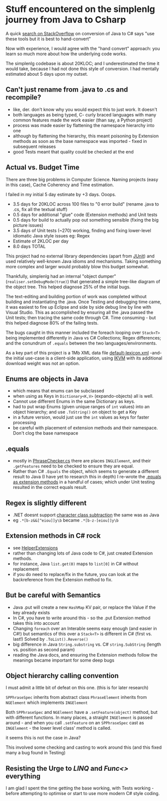 # Stuff encountered on the simplenlg journey from Java to Csharp

A quick [search on StackOverflow](http://stackoverflow.com/questions/443010/where-can-i-find-a-java-to-c-sharp-converter?lq=1) on conversion of Java to C# says "use these tools but it is best to hand-convert"

Now with experience, I would agree with the "hand convert" approach: you learn so much more about how the underlying code works.

The simplenlg codebase is about 20KLOC; and I underestimated the time it would take, because I had not done this style of conversion. I had mentally estimated about 5 days upon my outset.

## Can't just rename from .java to .cs and recompile?
* like, der. don't know why you would expect this to just work. It doesn't
* both languages as being typed, C- curly braced languages with many common features made the work easier (than say, a Python project)
* process was made easier by flattening the namespace hierarchy into one
* although by flattening the hierarchy, this meant poisoning by Extension methods as soon as the base namespace was imported - fixed in subsequent releases
* good Tests meant that quality could be checked at the end

## Actual vs. Budget Time

There are three big problems in Computer Science. Naming projects (easy in this case), Cache Coherency and Time estimation.

I failed in my initial 5 day estimate by +3 days. Ooops.

* 3.5 days for 20KLOC across 100 files to "0 error build" (rename .java to .cs, fix all the textual stuff)
* 0.5 days for additional "glue" code (Extension methods) and Unit tests
* 0.5 days for build to actually pop out something sensible (fixing the big picture issues)
* 3.5 days of Unit tests (~270) working, finding and fixing lower-level idiomatic Java style issues eg: Regex
* Estimate of 2KLOC per day
* 8.0 days TOTAL

This project had no external library dependencies (apart from [JUnit](http://junit.org/junit4/)) and used relatively well-known Java idioms and mechanisms. Taking something more complex and larger would probably blow this budget somewhat.

Thankfully, simplenlg had an internal "object dumper" (```realiser.setDebugMode(true)```) that generated a simple tree-like diagram of the object tree. This helped diagnose 25% of the initial bugs.

The text-editing and building portion of work was completed without building and instantiating the .java. Once Testing and debugging time came, it was easiest to fire up Eclipse and side by side debug line by line with Visual Studio. This as accomplished by ensuring all the .java passed the Unit tests; then tracing the same code through C#. Time consuming - but this helped diagnose 80% of the failing tests.

The bugs caught in this manner included the foreach looping over ```Stack<T>``` being implemented differently in Java vs C# Collections; Regex differences; and the conundrum of ```.equals``` between the two languages/environments.

As a key part of this project is a 1Mb XML data file [default-lexicon.xml](https://github.com/nickhodge/SharpSimpleNLG/blob/master/SharpSimpleNLG/lexicon/default-lexicon.xml) -and- the initial use-case is a client-side application, using [IKVM](https://www.ikvm.net/) with its additional download weight was not an option.

## Enums are objects in Java 
* which means that enums can be subclassed
* when using as Keys in ```Dictionary<K,V>``` (expando-objects) all is well. 
* Cannot use different Enums in the same Dictionary as keys.
* had to put wrap Enums (given unique ranges of ```int``` values) into an object hierarchy; and use ```.ToString()``` on object to get a Key
* in a future version, would just use the ```int``` values as keys for faster processing
* be careful with placement of extension methods and their namespace. Don't clog the base namespace

## .equals
* mostly in [PhraseChecker.cs](https://github.com/nickhodge/SharpSimpleNLG/blob/master/SharpSimpleNLG/aggregation/PhraseChecker.cs) there are places ```INGLElement```, and their ```.getFeatures``` need to be checked to ensure they are equal.
* Rather than C# ```.Equals``` the object, which seems to generate a different result to Java (I have yet to research this in depth) I re-wrote the [.equals as extension methods](https://github.com/nickhodge/SharpSimpleNLG/blob/master/SharpSimpleNLG/helperextensions/EqualsExtensions.cs) in a handful of cases; which under Unit testing resulted in the correct equals result.

## Regex is slightly different
* .NET doesnt support [character class subtraction](http://www.rexegg.com/regex-class-operations.html#intersection_workaround) the same was as Java
* eg ```.*[b-z&&[^eiou]]y\b``` became ```.*[b-z-[eiou]]y\b```

## Extension methods in C# rock
* see [HelperExtensions](https://github.com/nickhodge/SharpSimpleNLG/blob/master/SharpSimpleNLG/helperextensions/HelperExtensions.cs)
* rather than changing lots of Java code to C#, just created Extension methods.
* for instance, Java ```list.get(0)``` maps to ```list[0]``` in C# without replacement
* if you do need to replace/fix in the future, you can look at the backreference from the Extension method to fix.

## But be careful with Semantics
* Java .put will create a new ```HashMap``` KV pair, or replace the Value if the key already exists
* In C#, you have to write around this - so the .put Extension method takes this into account
* Changing ```foreach``` over an Interable seems easy enough (and easier in C#!) but semantics of this over a ```Stack<T>``` is different in C# (first vs. last!) Solved by ```.ToList().Reverse()```
* big difference in Java ```String.substring``` vs. C# ```string.SubString``` (length vs. position as second param)
* reading the Java docs, and ensuring the Extension methods follow the meanings became important for some deep bugs

## Object hierarchy calling convention
I must admit a little bit of defeat on this one. (this is for later research)

```SPPhraseSpec``` inherits from abstract class ```PhraseElement``` inherits from ```NGElement``` which implements ```INGElement```

Both ```SPPhraseSpec``` and ```NGElement``` have a ```.setFeature(object)``` method, but with different functions. In many places, a straight ```INGElement``` is passed around - and when you call ```.setFeature``` on an ```SPPhraseSpec``` cast as ```INGElement``` - the lower level class' method is called.

it seems this is not the case in Java?

This involved some checking and casting to work around this (and this fixed many a bug found in Testing)

## Resisting the Urge to *LINQ* and *Func<>* everything

I am glad I spent the time getting the base working, with Tests working - before attempting to optimise or start to use more modern C# style coding. 
